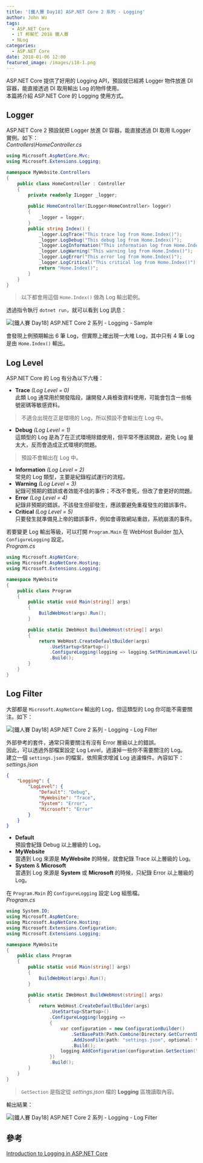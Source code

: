 ```yaml
---
title: '[鐵人賽 Day18] ASP.NET Core 2 系列 - Logging'
author: John Wu
tags:
  - ASP.NET Core
  - iT 邦幫忙 2018 鐵人賽
  - NLog
categories:
  - ASP.NET Core
date: 2018-01-06 12:00
featured_image: /images/i18-1.png
---
```


ASP.NET Core 提供了好用的 Logging API，預設就已經將 Logger 物件放進 DI 容器，能直接透過 DI 取用輸出 Log 的物件使用。  
本篇將介紹 ASP.NET Core 的 Logging 使用方式。  

<!-- more -->

## Logger

ASP.NET Core 2 預設就把 Logger 放進 DI 容器，能直接透過 DI 取用 ILogger 實例。如下：  
*Controllers\HomeController.cs*
```cs
using Microsoft.AspNetCore.Mvc;
using Microsoft.Extensions.Logging;

namespace MyWebsite.Controllers
{
    public class HomeController : Controller
    {
        private readonly ILogger _logger;
        
        public HomeController(ILogger<HomeController> logger)
        {
            _logger = logger;
        }
        public string Index() {
            _logger.LogTrace("This trace log from Home.Index()");     
            _logger.LogDebug("This debug log from Home.Index()");                                 
            _logger.LogInformation("This information log from Home.Index()");                        
            _logger.LogWarning("This warning log from Home.Index()");                    
            _logger.LogError("This error log from Home.Index()");                    
            _logger.LogCritical("This critical log from Home.Index()");
            return "Home.Index()";
        }
    }
}
```
> 以下都會用這個 `Home.Index()` 做為 Log 輸出範例。  

透過指令執行 `dotnet run`，就可以看到 Log 訊息：  

![[鐵人賽 Day18] ASP.NET Core 2 系列 - Logging - Sample](/images/i18-1.png)  

會發現上例預期輸出 6 筆 Log，但實際上確出現一大堆 Log，其中只有 4 筆 Log 是由 `Home.Index()` 輸出。  

## Log Level

ASP.NET Core 的 Log 有分為以下六種：
* **Trace** *(Log Level = 0)*  
 此類 Log 通常用於開發階段，讓開發人員檢查資料使用，可能會包含一些帳號密碼等敏感資料。  
 > 不適合出現在正是環境的 Log，所以預設不會輸出在 Log 中。  
* **Debug** *(Log Level = 1)*  
 這類型的 Log 是為了在正式環境除錯使用，但平常不應該開啟，避免 Log 量太大，反而會造成正式環境的問題。  
 > 預設不會輸出在 Log 中。    
* **Information** *(Log Level = 2)*  
 常見的 Log 類型，主要是紀錄程試運行的流程。  
* **Warning** *(Log Level = 3)*  
 紀錄可預期的錯誤或者效能不佳的事件；不改不會死，但改了會更好的問題。  
* **Error** *(Log Level = 4)*  
 紀錄非預期的錯誤，不該發生但卻發生，應該要避免重複發生的錯誤事件。  
* **Critical** *(Log Level = 5)*  
 只要發生就準備見上帝的錯誤事件，例如會導致網站重啟，系統崩潰的事件。  

若要變更 Log 輸出等級，可以打開 `Program.Main` 在 WebHost Builder 加入 `ConfigureLogging` 設定。  
*Program.cs*
```cs
using Microsoft.AspNetCore;
using Microsoft.AspNetCore.Hosting;
using Microsoft.Extensions.Logging;

namespace MyWebsite
{
    public class Program
    {
        public static void Main(string[] args)
        {
            BuildWebHost(args).Run();
        }

        public static IWebHost BuildWebHost(string[] args)
        {
            return WebHost.CreateDefaultBuilder(args)
                .UseStartup<Startup>()
                .ConfigureLogging(logging => logging.SetMinimumLevel(LogLevel.Trace))
                .Build();
        }
    }
}
```

## Log Filter 

大部都是 `Microsoft.AspNetCore` 輸出的 Log，但這類型的 Log 你可能不需要關注。如下：  

![[鐵人賽 Day18] ASP.NET Core 2 系列 - Logging - Log Filter](/images/i18-2.png)  

外部參考的套件，通常只需要關注有沒有 Error 層級以上的錯誤。  
因此，可以透過外部檔案設定 Log Level，過濾掉一些你不需要關注的 Log。  
建立一個 `settings.json` 的檔案，依照需求增減 Log 過濾條件。內容如下：  
*settings.json*
```json
{
    "Logging": {
        "LogLevel": {
            "Default": "Debug",
            "MyWebsite": "Trace",
            "System": "Error",
            "Microsoft": "Error"
        }
    }
}
```
* **Default**  
 預設會紀錄 Debug 以上層級的 Log。  
* **MyWebsite**  
 當遇到 Log 來源是 **MyWebsite** 的時候，就會紀錄 Trace 以上層級的 Log。  
* **System** & **Microsoft**  
 當遇到 Log 來源是 **System** 或 **Microsoft** 的時候，只紀錄 Error 以上層級的 Log。  

在 `Program.Main` 的 `ConfigureLogging` 設定 Log 組態檔。  
*Program.cs*
```cs
using System.IO;
using Microsoft.AspNetCore;
using Microsoft.AspNetCore.Hosting;
using Microsoft.Extensions.Configuration;
using Microsoft.Extensions.Logging;

namespace MyWebsite
{
    public class Program
    {
        public static void Main(string[] args)
        {
            BuildWebHost(args).Run();
        }

        public static IWebHost BuildWebHost(string[] args)
        {
            return WebHost.CreateDefaultBuilder(args)
                .UseStartup<Startup>()
                .ConfigureLogging(logging =>
                {
                    var configuration = new ConfigurationBuilder()
                        .SetBasePath(Path.Combine(Directory.GetCurrentDirectory()))
                        .AddJsonFile(path: "settings.json", optional: true, reloadOnChange: true)
                        .Build();
                    logging.AddConfiguration(configuration.GetSection("Logging"));
                })
                .Build();
        }
    }
}
```
> `GetSection` 是指定從 *settings.json* 檔的 **Logging** 區塊讀取內容。  

輸出結果：  

![[鐵人賽 Day18] ASP.NET Core 2 系列 - Logging - Log Filter](/images/i18-3.png)  


## 參考

[Introduction to Logging in ASP.NET Core](https://docs.microsoft.com/en-us/aspnet/core/fundamentals/logging/?tabs=aspnetcore2x)  